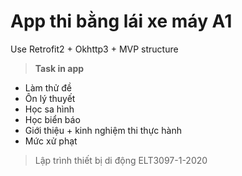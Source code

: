 # App thi bằng lái xe máy A1
Use Retrofit2 + Okhttp3 + MVP structure

> **Task in app**
- Làm thử đề
- Ôn lý thuyết
- Học sa hình
- Học biển báo
- Giới thiệu + kinh nghiệm thi thực hành
- Mức xử phạt

> Lập trình thiết bị di động 
ELT3097-1-2020
